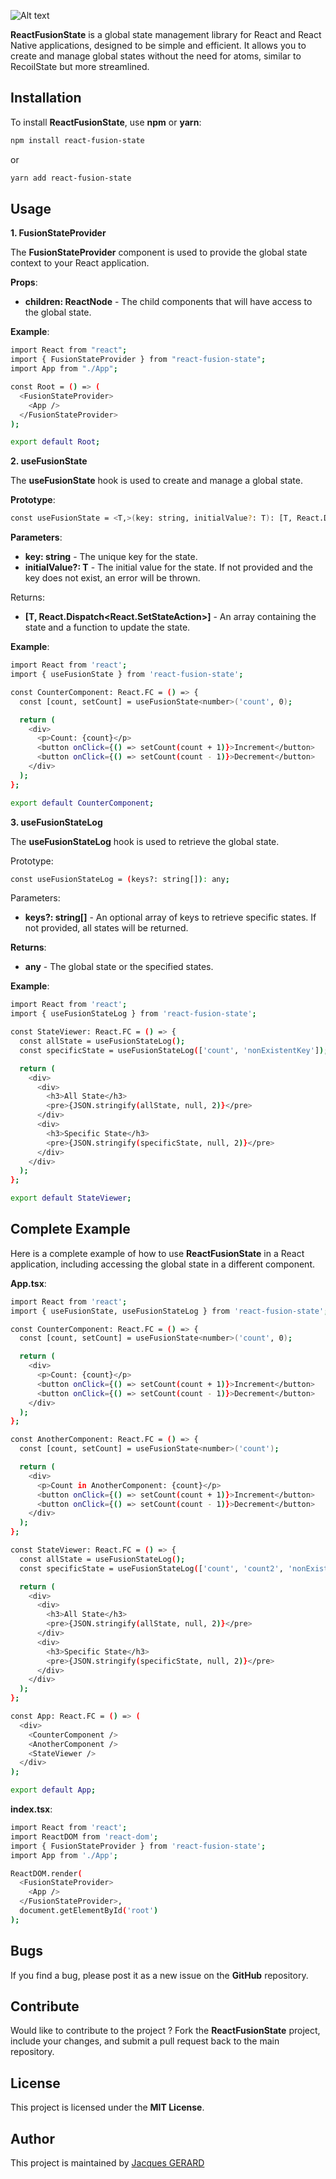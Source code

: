 ![Alt text](images/ReactFusionState.png)

**ReactFusionState** is a global state management library for React and React Native applications, designed to be simple and efficient.
It allows you to create and manage global states without the need for atoms, similar to RecoilState but more streamlined.

## Installation

To install **ReactFusionState**, use **npm** or **yarn**:

```bash
npm install react-fusion-state
```

or

```bash
yarn add react-fusion-state
```

## Usage
**1. FusionStateProvider**

The **FusionStateProvider** component is used to provide the global state context to your React application.

**Props**:

- **children: ReactNode** - The child components that will have access to the global state.

**Example**:

```bash
import React from "react";
import { FusionStateProvider } from "react-fusion-state";
import App from "./App";

const Root = () => (
  <FusionStateProvider>
    <App />
  </FusionStateProvider>
);

export default Root;
```

**2. useFusionState**

The **useFusionState** hook is used to create and manage a global state.

**Prototype**:

```bash
const useFusionState = <T,>(key: string, initialValue?: T): [T, React.Dispatch<React.SetStateAction<T>>];
```

**Parameters**:

- **key: string** - The unique key for the state.
- **initialValue?: T** - The initial value for the state. If not provided and the key does not exist, an error will be thrown.

Returns:

- **[T, React.Dispatch<React.SetStateAction<T>>]** - An array containing the state and a function to update the state.

**Example**:

```bash
import React from 'react';
import { useFusionState } from 'react-fusion-state';

const CounterComponent: React.FC = () => {
  const [count, setCount] = useFusionState<number>('count', 0);

  return (
    <div>
      <p>Count: {count}</p>
      <button onClick={() => setCount(count + 1)}>Increment</button>
      <button onClick={() => setCount(count - 1)}>Decrement</button>
    </div>
  );
};

export default CounterComponent;
```

**3. useFusionStateLog**

The **useFusionStateLog** hook is used to retrieve the global state.

Prototype:

```bash
const useFusionStateLog = (keys?: string[]): any;
```

Parameters:

- **keys?: string[]** - An optional array of keys to retrieve specific states. If not provided, all states will be returned.

**Returns**:

- **any** - The global state or the specified states.

**Example**:

```bash
import React from 'react';
import { useFusionStateLog } from 'react-fusion-state';

const StateViewer: React.FC = () => {
  const allState = useFusionStateLog();
  const specificState = useFusionStateLog(['count', 'nonExistentKey']);

  return (
    <div>
      <div>
        <h3>All State</h3>
        <pre>{JSON.stringify(allState, null, 2)}</pre>
      </div>
      <div>
        <h3>Specific State</h3>
        <pre>{JSON.stringify(specificState, null, 2)}</pre>
      </div>
    </div>
  );
};

export default StateViewer;
```

## Complete Example

Here is a complete example of how to use **ReactFusionState** in a React application, including accessing the global state in a different component.

**App.tsx**:

```bash
import React from 'react';
import { useFusionState, useFusionStateLog } from 'react-fusion-state';

const CounterComponent: React.FC = () => {
  const [count, setCount] = useFusionState<number>('count', 0);

  return (
    <div>
      <p>Count: {count}</p>
      <button onClick={() => setCount(count + 1)}>Increment</button>
      <button onClick={() => setCount(count - 1)}>Decrement</button>
    </div>
  );
};

const AnotherComponent: React.FC = () => {
  const [count, setCount] = useFusionState<number>('count');

  return (
    <div>
      <p>Count in AnotherComponent: {count}</p>
      <button onClick={() => setCount(count + 1)}>Increment</button>
      <button onClick={() => setCount(count - 1)}>Decrement</button>
    </div>
  );
};

const StateViewer: React.FC = () => {
  const allState = useFusionStateLog();
  const specificState = useFusionStateLog(['count', 'count2', 'nonExistentKey']);

  return (
    <div>
      <div>
        <h3>All State</h3>
        <pre>{JSON.stringify(allState, null, 2)}</pre>
      </div>
      <div>
        <h3>Specific State</h3>
        <pre>{JSON.stringify(specificState, null, 2)}</pre>
      </div>
    </div>
  );
};

const App: React.FC = () => (
  <div>
    <CounterComponent />
    <AnotherComponent />
    <StateViewer />
  </div>
);

export default App;
```

**index.tsx**:

```bash
import React from 'react';
import ReactDOM from 'react-dom';
import { FusionStateProvider } from 'react-fusion-state';
import App from './App';

ReactDOM.render(
  <FusionStateProvider>
    <App />
  </FusionStateProvider>,
  document.getElementById('root')
);
```

## Bugs

If you find a bug, please post it as a new issue on the **GitHub** repository.

## Contribute

Would like to contribute to the project ?
Fork the **ReactFusionState** project, include your changes, and submit a pull request back to the main repository.

## License

This project is licensed under the **MIT License**.

## Author
This project is maintained by [Jacques GERARD](https://www.linkedin.com/in/jgerard/)
